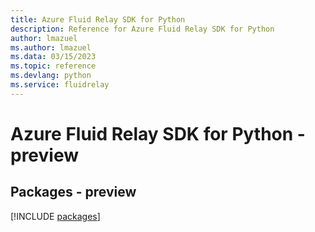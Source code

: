 ```yaml
---
title: Azure Fluid Relay SDK for Python
description: Reference for Azure Fluid Relay SDK for Python
author: lmazuel
ms.author: lmazuel
ms.data: 03/15/2023
ms.topic: reference
ms.devlang: python
ms.service: fluidrelay
---
```

# Azure Fluid Relay SDK for Python - preview
## Packages - preview
[!INCLUDE [packages](fluid-relay-index.md)]